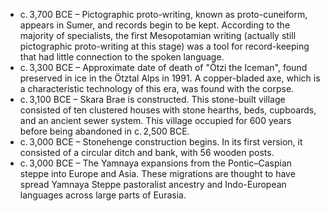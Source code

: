 - c. 3,700 BCE – Pictographic proto-writing, known as proto-cuneiform, appears in Sumer, and records begin to be kept. According to the majority of specialists, the first Mesopotamian writing (actually still pictographic proto-writing at this stage) was a tool for record-keeping that had little connection to the spoken language.
- c. 3,300 BCE – Approximate date of death of "Ötzi the Iceman", found preserved in ice in the Ötztal Alps in 1991. A copper-bladed axe, which is a characteristic technology of this era, was found with the corpse.
- c. 3,100 BCE – Skara Brae is constructed. This stone-built village consisted of ten clustered houses with stone hearths, beds, cupboards, and an ancient sewer system. This village occupied for 600 years before being abandoned in c. 2,500 BCE.
- c. 3,000 BCE – Stonehenge construction begins. In its first version, it consisted of a circular ditch and bank, with 56 wooden posts.
- c. 3,000 BCE – The Yamnaya expansions from the Pontic–Caspian steppe into Europe and Asia. These migrations are thought to have spread Yamnaya Steppe pastoralist ancestry and Indo-European languages across large parts of Eurasia.